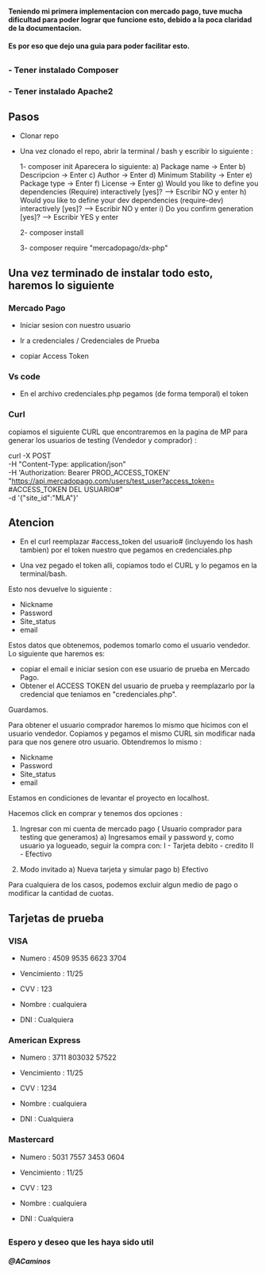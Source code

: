#### Teniendo mi primera implementacion con mercado pago, tuve mucha dificultad para poder lograr que funcione esto, debido a la poca claridad de la documentacion.
#### Es por eso que dejo una guia para poder facilitar esto.
## 
### - Tener instalado Composer
### - Tener instalado Apache2

## Pasos

- Clonar repo

- Una vez clonado el repo, abrir la terminal / bash y escribir lo siguiente :

    1- composer init
        Aparecera lo siguiente:
            a) Package name -> Enter
            b) Descripcion -> Enter
            c) Author -> Enter
            d) Minimum Stability -> Enter
            e) Package type -> Enter
            f) License -> Enter
            g) Would you like to define you dependencies (Require) interactively [yes]? --> Escribir NO y enter
            h) Would you like to define your dev dependencies (require-dev) interactively [yes]? --> Escribir NO y enter
            i) Do you confirm generation [yes]? --> Escribir YES y enter
    
    2- composer install
    
    3- composer require "mercadopago/dx-php"

## Una vez terminado de instalar todo esto, haremos lo siguiente

### Mercado Pago

- Iniciar sesion con nuestro usuario

- Ir a credenciales / Credenciales de Prueba

- copiar Access Token

### Vs code

- En el archivo credenciales.php pegamos (de forma temporal) el token

### Curl

copiamos el siguiente CURL que encontraremos en la pagina de MP para generar los usuarios de testing (Vendedor y comprador) :

curl -X POST \
-H "Content-Type: application/json" \
-H 'Authorization: Bearer PROD_ACCESS_TOKEN' \
"https://api.mercadopago.com/users/test_user?access_token= #ACCESS_TOKEN DEL USUARIO#" \
-d '{"site_id":"MLA"}'


## Atencion

- En el curl reemplazar #access_token del usuario# (incluyendo los hash tambien) por el token nuestro que pegamos en credenciales.php

- Una vez pegado el token alli, copiamos todo el CURL y lo pegamos en la terminal/bash.

Esto nos devuelve lo siguiente :

- Nickname
- Password
- Site_status
- email

Estos datos que obtenemos, podemos tomarlo como el usuario vendedor. Lo siguiente que haremos es:
- copiar el email e iniciar sesion con ese usuario de prueba en Mercado Pago.
- Obtener el ACCESS TOKEN del usuario de prueba y reemplazarlo por la credencial que teniamos en "credenciales.php".

Guardamos.

Para obtener el usuario comprador haremos lo mismo que hicimos con el usuario vendedor. Copiamos y pegamos el mismo CURL sin modificar nada para que nos genere otro usuario. Obtendremos lo mismo :

- Nickname
- Password
- Site_status
- email

Estamos en condiciones de levantar el proyecto en localhost.

Hacemos click en comprar y tenemos dos opciones :

1) Ingresar con mi cuenta de mercado pago ( Usuario comprador para testing que generamos)
    a) Ingresamos email y password y, como usuario ya logueado, seguir la compra con:
        I - Tarjeta debito - credito
        II - Efectivo

2) Modo invitado
    a) Nueva tarjeta y simular pago
    b) Efectivo

Para cualquiera de los casos, podemos excluir algun medio de pago o modificar la cantidad de cuotas.


## Tarjetas de prueba 

### VISA

- Numero : 4509 9535 6623 3704

- Vencimiento : 11/25

- CVV : 123

- Nombre : cualquiera

- DNI : Cualquiera

### American Express

- Numero : 3711 803032 57522

- Vencimiento : 11/25

- CVV : 1234

- Nombre : cualquiera

- DNI : Cualquiera

### Mastercard

- Numero : 5031 7557 3453 0604

- Vencimiento : 11/25

- CVV : 123

- Nombre : cualquiera

- DNI : Cualquiera
##

### Espero y deseo que les haya sido util

##### @ACaminos